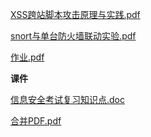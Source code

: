 <!-- tabs:start -->
[XSS跨站脚本攻击原理与实践.pdf](https://gh.hitcs.cc/https://raw.githubusercontent.com/HIT-OpenCS/CS_Courses/main/公共课程/信息安全概论/XSS跨站脚本攻击原理与实践.pdf)

[snort与单台防火墙联动实验.pdf](https://gh.hitcs.cc/https://raw.githubusercontent.com/HIT-OpenCS/CS_Courses/main/公共课程/信息安全概论/snort与单台防火墙联动实验.pdf)

[作业.pdf](https://gh.hitcs.cc/https://raw.githubusercontent.com/HIT-OpenCS/CS_Courses/main/公共课程/信息安全概论/作业.pdf)

**课件**

[信息安全考试复习知识点.doc](https://gh.hitcs.cc/https://raw.githubusercontent.com/HIT-OpenCS/CS_Courses/main/公共课程/信息安全概论/课件/信息安全考试复习知识点.doc)

[合并PDF.pdf](https://gh.hitcs.cc/https://raw.githubusercontent.com/HIT-OpenCS/CS_Courses/main/公共课程/信息安全概论/课件/合并PDF.pdf)

<!-- tabs:end -->